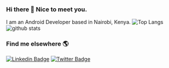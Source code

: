### Hi there 👋 Nice to meet you.

I am an Android Developer based in Nairobi, Kenya.
![Top Langs](https://github-readme-stats.vercel.app/api/top-langs/?username=ronnieotieno&hide=html) ![github stats](https://github-readme-stats.vercel.app/api?username=ronnieotieno&show_icons=true&count_private=true&line_height=33)

### Find me elsewhere 🌎

[![Linkedin Badge](https://img.shields.io/badge/-LinkedIn-blue?style=flat-square&logo=Linkedin&logoColor=white&link=https://www.linkedin.com/in/ronnie-otieno/)](https://www.linkedin.com/in/ronnie-otieno/)  [![Twitter Badge](https://img.shields.io/badge/-Twitter-1ca0f1?style=flat-square&labelColor=1ca0f1&logo=twitter&logoColor=white&link=https://twitter.com/_diogorodrigues)](https://twitter.com/ronnieonly)
